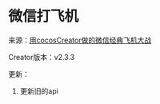 # 微信打飞机

来源：[用cocosCreator做的微信经典飞机大战](https://github.com/A123asdo11/aircraft_war)

Creator版本：v2.3.3

更新：

1. 更新旧的api